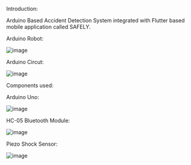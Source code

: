 Introduction:

Arduino Based Accident Detection System
integrated with Flutter based mobile application called SAFELY.

Arduino Robot:

![image](https://github.com/user-attachments/assets/0c40e772-206b-4b79-99a4-46bc5fed5973)

Arduino Circut:

![image](https://github.com/user-attachments/assets/4414cfb3-6086-4e92-960b-202017424b07)

Components used:

Arduino Uno:

![image](https://github.com/user-attachments/assets/6edefd49-edf3-4983-9333-b77dd962d15e)

HC-05 Bluetooth Module:

![image](https://github.com/user-attachments/assets/7485b94d-f1ff-4b70-a66e-08a815cfd532)

Piezo Shock Sensor:

![image](https://github.com/user-attachments/assets/9cd5b291-cba9-43b7-a92f-f5093b0f5d01)
